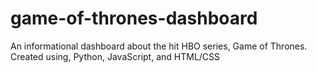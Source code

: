 # game-of-thrones-dashboard
An informational dashboard about the hit HBO series, Game of Thrones. Created using, Python, JavaScript, and HTML/CSS
